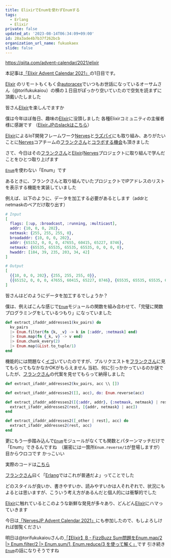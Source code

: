 ```yaml
---
title: ElixirでEnumを使わずEnumする
tags:
  - Erlang
  - Elixir
private: false
updated_at: '2023-08-14T06:34:09+09:00'
id: 28a3ade4b7b37f262bcb
organization_url_name: fukuokaex
slide: false
---
```

https://qiita.com/advent-calendar/2021/elixir

本記事は[「Elixir Advent Calendar 2021」](https://qiita.com/advent-calendar/2021/elixir)の1日目です。

[Elixir] のリモートもくもく会[autoracex](https://autoracex.connpass.com/)でいつもお世話になっているオーサムさん（@torifukukaiou）の横の１日目がぽっかり空いていたので空気を読まずに頂戴いたしました

皆さん[Elixir]を楽しんでますか

僕は今年ほぼ毎日、趣味の[Elixir]に没頭しました
各種Elixirコミュニティの主催者様に感謝です
（[Elixir.JPのslackはこちら](https://join.slack.com/t/elixirjp/shared_invite/zt-ae8m5bad-WW69GH1w4iuafm1tKNgd~w)）

[Elixir]によるIoT開発フレームワーク[Nerves]と[ラズパイ]にも取り組み、ありがたいことに[Nerves]コアチームの[フランクさん]と[コラボする機会](https://github.com/nerves-project/nerves_motd)も頂きました

さて、今日はその[フランクさん]と[Elixir]/[Nerves]プロジェクトに取り組んで学んだことをひとつ取り上げます

[`Enum`]を使わない「Enum」です

あるときに、フランクさんと取り組んでいたプロジェクトでIPアドレスのリストを表示する機能を実装していました

例えば、以下のように、データを加工する必要があるとします（addrとnetmaskのペアだけ取り出す）

```elixir
# Input
[
  flags: [:up, :broadcast, :running, :multicast],
  addr: {10, 0, 0, 202},
  netmask: {255, 255, 255, 0},
  broadaddr: {10, 0, 0, 202},
  addr: {65152, 0, 0, 0, 47655, 60415, 65227, 8746},
  netmask: {65535, 65535, 65535, 65535, 0, 0, 0, 0},
  hwaddr: [184, 39, 235, 203, 34, 42]
]

# Output
[
  {{10, 0, 0, 202}, {255, 255, 255, 0}},
  {{65152, 0, 0, 0, 47655, 60415, 65227, 8746}, {65535, 65535, 65535, 65535, 0, 0, 0, 0}}
]
```

皆さんはどのようにデータを加工するでしょうか？

僕は、例えばこんな感じで[`Enum`]モジュールの関数を組み合わせて、「完璧に関数プログラミングをしているつもり」になっていました

```elixir
def extract_ifaddr_addresses1(kv_pairs) do
  kv_pairs
  |> Enum.filter(fn {k, _v} -> k in [:addr, :netmask] end)
  |> Enum.map(fn {_k, v} -> v end)
  |> Enum.chunk_every(2)
  |> Enum.map(&List.to_tuple/1)
end
```

機能的には問題なく[イゴ](https://www.google.com/search?q=%E3%81%84%E3%81%94%E3%81%8F%E6%84%8F%E5%91%B3)いていたのですが、プルリクエストを[フランクさん]に見てもらってもなかなかOKがもらえません
当初、何に引っかかっているのか謎でしたが、[フランクさん]の代案を見せてもらって納得しました

```elixir
def extract_ifaddr_addresses2(kv_pairs, acc \\ [])

def extract_ifaddr_addresses2([], acc), do: Enum.reverse(acc)

def extract_ifaddr_addresses2([{:addr, addr}, {:netmask, netmask} | rest], acc) do
  extract_ifaddr_addresses2(rest, [{addr, netmask} | acc])
end

def extract_ifaddr_addresses2([_other | rest], acc) do
  extract_ifaddr_addresses2(rest, acc)
end
```

更にもう一歩踏み込んで[`Enum`]モジュールがなくても関数とパターンマッチだけで「Enum」できるんですね　（厳密には一箇所`Enum.reverse/1`が登場しますが）
目からウロコです
かっこいい

実際のコードは[こちら](https://github.com/nerves-project/nerves_motd/blob/fdb22134f8093e19159297b5d0b49ae8890429df/lib/nerves_motd/utils.ex)

[フランクさん]曰く「[Erlang]ではこれが普通だよ」ってことでした

どのスタイルが良いか、書きやすいか、読みやすいかは人それぞれで、状況にもよるとは思いますが、こういう考え方があるんだと個人的には衝撃的でした

[Elixir]に触れているとこのような新鮮な発見が多々あり、どんどん[Elixir]にハマっていきます

今日は[「NervesJP Advent Calendar 2021」](https://qiita.com/advent-calendar/2021/nervesjp)にも参加したので、もしよろしければ御覧ください

明日は@torifukukaiouさんの[「【Elixir】B - FizzBuzz Sum問題をEnum.map/2 |> Enum.filter/2 |> Enum.sum/1, Enum.reduce/3 を使って解く」](https://qiita.com/advent-calendar/2021/elixir)です
引き続き[`Enum`]の話になりそうですね

[Erlang]: https://www.erlang.org/
[Elixir]: https://elixir-lang.org/
[Nerves]: https://hexdocs.pm/nerves/getting-started.html
[フランクさん]: https://twitter.com/fhunleth
[`Enum`]: https://hexdocs.pm/elixir/Enum.html
[ラズパイ]: https://www.raspberrypi.com/products/
